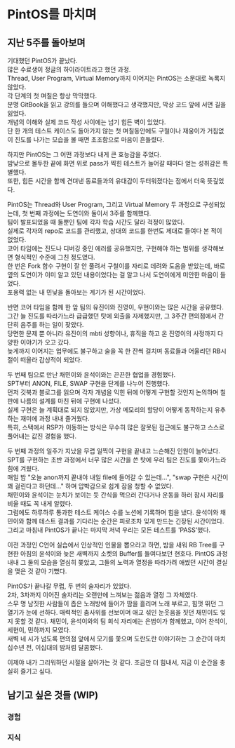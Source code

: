 # PintOS를 마치며

## 지난 5주를 돌아보며

기대했던 PintOS가 끝났다.  
많은 수료생이 정글의 하이라이트라고 했던 과정.  
Thread, User Program, Virtual Memory까지 이어지는 PintOS는 소문대로 녹록지 않았다.  
각 단계의 첫 며칠은 항상 막막했다.  
분명 GitBook을 읽고 강의를 들으며 이해했다고 생각했지만, 막상 코드 앞에 서면 길을 잃었다.  
개념의 이해와 실제 코드 작성 사이에는 넘기 힘든 벽이 있었다.  
단 한 개의 테스트 케이스도 돌아가지 않는 첫 며칠동안에도 구철이나 재웅이가 거침없이 진도를 나가는 모습을 볼 때면 초조함으로 마음이 흔들렸다.

하지만 PintOS는 그 어떤 과정보다 내게 큰 효능감을 주었다.  
밤낮으로 몰두한 끝에 화면 위로 pass가 찍힌 테스트가 늘어갈 때마다 얻는 성취감은 특별했다.  
또한, 힘든 시간을 함께 견뎌낸 동료들과의 유대감이 두터워졌다는 점에서 더욱 뜻깊었다.  

PintOS는 Thread와 User Program, 그리고 Virtual Memory 두 과정으로 구성되었는데, 첫 번째 과정에는 도연이와 둘이서 3주를 함께했다.  
팀이 발표되었을 때 둘뿐인 팀에 각자 학습 시간도 달라 걱정이 많았다.  
실제로 각자의 repo로 코드를 관리했고, 상대의 코드를 한번도 제대로 들여다 본 적이 없었다.  
코어 타임에는 진도나 디버깅 중인 에러를 공유했지만, 구현해야 하는 범위를 생각해보면 형식적인 수준에 그친 정도였다.  
한 번은 Fork 함수 구현이 잘 안 풀려서 구철이를 자리로 데려와 도움을 받았는데, 바로 옆의 도연이가 이미 알고 있던 내용이었다는 걸 알고 나서 도연이에게 미안한 마음이 들었다.    
포용력 없는 내 민낯을 돌아보는 계기가 된 시간이었다.  

반면 코어 타임을 함께 한 앞 팀의 유진이와 진영이, 우현이와는 많은 시간을 공유했다.
그간 늘 진도를 따라가느라 급급했던 탓에 외출을 자제했지만, 그 3주간 편의점에서 간단히 음주를 하는 일이 잦았다.  
당면한 문제 뿐 아니라 유진이의 mbti 성향이나, 휴직을 하고 온 진영이의 사정까지 다양한 이야기가 오고 갔다.  
늦게까지 이어지는 업무에도 불구하고 술을 꼭 한 잔씩 걸치며 동료들과 어울리던 RB시절이 떠올라 감상적이 되었다.

두 번째 팀으로 만난 채민이와 윤석이와는 끈끈한 협업을 경험했다.  
SPT부터 ANON, FILE, SWAP 구현을 단계를 나누어 진행했다.  
먼저 깃북과 블로그를 읽으며 각자 개념을 익힌 뒤에 어떻게 구현할 것인지 논의하며 칠판에 나름의 설계를 마친 뒤에 구현에 나섰다.  
실제 구현은 늘 계획대로 되지 않았지만, 가상 메모리의 할당이 어떻게 동작하는지 유추하는 재미에 과정 내내 즐거웠다.  
특히, 스택에서 RSP가 이동하는 방식은 무수히 많은 잘못된 접근에도 불구하고 스스로 풀어내는 값진 경험을 했다.  

두 번째 과정의 일주가 지났을 무렵 일찍이 구현을 끝내고 느슨해진 인원이 늘어났다.   
SPT를 구현하는 초반 과정에서 너무 많은 시간을 쓴 탓에 우리 팀은 진도를 쫓아가느라 힘에 겨웠다.  
매일 밤 "오늘 anon까지 끝내야 내일 file에 들어갈 수 있는데…", "swap 구현은 시간이 꽤 걸린다고 하던데…" 하며 압박감으로 쉽게 잠을 청할 수 없었다.  
채민이와 윤석이는 눈치가 보이는 듯 간식을 먹으러 간다거나 운동을 하러 잠시 자리를 비울 때도 꼭 내게 알렸다.  
그럼에도 하루하루 통과한 테스트 케이스 수를 노션에 기록하며 힘을 냈다. 
윤석이와 채민이와 함께 테스트 결과를 기다리는 순간은 피로조차 잊게 만드는 긴장된 시간이었다.  
그리고 마침내 PintOS가 끝나는 마지막 저녁 우리는 모든 테스트를 'PASS'했다.

이전 과정인 C언어 실습에서 인상적인 인물을 뽑으라고 하면, 밤을 새워 RB Tree를 구현한 아침의 윤석이와 늦은 새벽까지 소켓의 Buffer를 들여다보던 현호다.
PintOS 과정 내내 그 둘의 모습을 열심히 쫒았고, 그들의 노력과 열정을 따라가려 애썼던 시간이 결실을 맺은 것 같아 기뻤다.  

PintOS가 끝나갈 무렵, 두 번의 술자리가 있었다.  
2차, 3차까지 이어진 술자리는 오랜만에 느껴보는 젊음과 열정 그 자체였다.  
스무 명 남짓한 사람들이 좁은 노래방에 들어가 땀을 흘리며 노래 부르고, 힘껏 뛰던 그 열기가 눈에 선하다.
매력적인 춤사위를 선보이며 애교 섞인 눈웃음을 짓던 채민이도 잊지 못할 것 같다.
채민이, 윤석이와의 팀 회식 자리에는 은범이가 함께했고, 이어 찬석이, 세현이, 민하까지 모였다.  
새벽 네 시가 넘도록 편의점 앞에서 모기를 쫓으며 도란도란 이야기하는 그 순간이 마치 십수년 전, 이십대의 밤처럼 달콤했다.

이제야 내가 그리워하던 시절을 살아가는 것 같다. 조금만 더 힘내서, 지금 이 순간을 충실히 즐기고 싶다.


## 남기고 싶은 것들 (WIP)

### 경험



### 지식